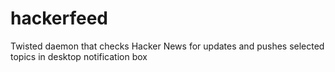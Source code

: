 hackerfeed
==========

Twisted daemon that checks Hacker News for updates and pushes selected topics in desktop notification box
